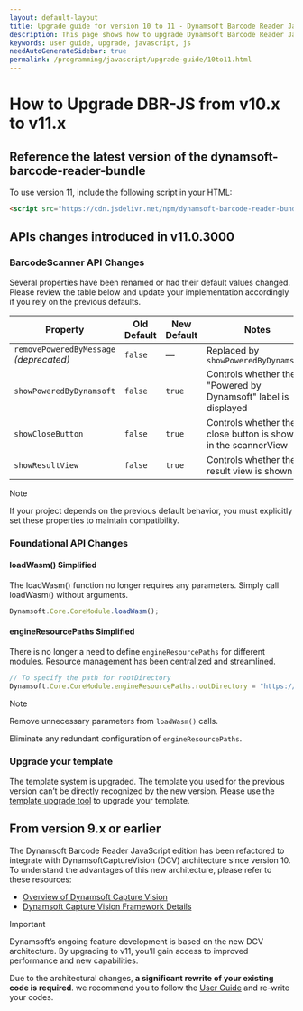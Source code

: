 ```yaml
---
layout: default-layout
title: Upgrade guide for version 10 to 11 - Dynamsoft Barcode Reader JavaScript Edition
description: This page shows how to upgrade Dynamsoft Barcode Reader JavaScript SDK from version 10 to 11.
keywords: user guide, upgrade, javascript, js
needAutoGenerateSidebar: true
permalink: /programming/javascript/upgrade-guide/10to11.html
---
```


# How to Upgrade DBR-JS from v10.x to v11.x

## Reference the latest version of the dynamsoft-barcode-reader-bundle

To use version 11, include the following script in your HTML:

```html
<script src="https://cdn.jsdelivr.net/npm/dynamsoft-barcode-reader-bundle@11.0.3000/dist/dbr.bundle.js"></script>
```

## APIs changes introduced in v11.0.3000

### BarcodeScanner API Changes

Several properties have been renamed or had their default values changed. Please review the table below and update your implementation accordingly if you rely on the previous defaults.

| Property                                | Old Default | New Default | Notes                                                          |
| --------------------------------------- | ----------- | ----------- | -------------------------------------------------------------- |
| `removePoweredByMessage` *(deprecated)* | `false`     | —           | Replaced by `showPoweredByDynamsoft`                           |
| `showPoweredByDynamsoft`                | `false`     | `true`      | Controls whether the "Powered by Dynamsoft" label is displayed |
| `showCloseButton`                       | `false`     | `true`      | Controls whether the close button is shown in the scannerView  |
| `showResultView`                        | `false`     | `true`      | Controls whether the result view is shown                      |

> [!NOTE]
> If your project depends on the previous default behavior, you must explicitly set these properties to maintain compatibility.

### Foundational API Changes

#### loadWasm() Simplified

The loadWasm() function no longer requires any parameters. Simply call loadWasm() without arguments.

```javascript
Dynamsoft.Core.CoreModule.loadWasm();
```

#### engineResourcePaths Simplified

There is no longer a need to define `engineResourcePaths` for different modules. Resource management has been centralized and streamlined.

```javascript
// To specify the path for rootDirectory
Dynamsoft.Core.CoreModule.engineResourcePaths.rootDirectory = "https://cdn.jsdelivr.net/npm/";
```

> [!NOTE]
> Remove unnecessary parameters from `loadWasm()` calls.
> 
> Eliminate any redundant configuration of `engineResourcePaths`.

### Upgrade your template

The template system is upgraded. The template you used for the previous version can’t be directly recognized by the new version. Please use the [template upgrade tool](https://www.dynamsoft.com/tools/template-upgrade/) to upgrade your template.

## From version 9.x or earlier

The Dynamsoft Barcode Reader JavaScript edition has been refactored to integrate with DynamsoftCaptureVision (DCV) architecture since version 10. To understand the advantages of this new architecture, please refer to these resources:

* [Overview of Dynamsoft Capture Vision](https://www.dynamsoft.com/capture-vision/docs/core/introduction/)
* [Dynamsoft Capture Vision Framework Details](https://www.dynamsoft.com/capture-vision/docs/core/architecture/)

> [!IMPORTANT]
> 
> Dynamsoft’s ongoing feature development is based on the new DCV architecture. By upgrading to v11, you’ll gain access to improved performance and new capabilities.

Due to the architectural changes, **a significant rewrite of your existing code is required**. we recommend you to follow the [User Guide](https://www.dynamsoft.com/barcode-reader/docs/web/programming/javascript/user-guide/barcode-scanner.html) and re-write your codes.